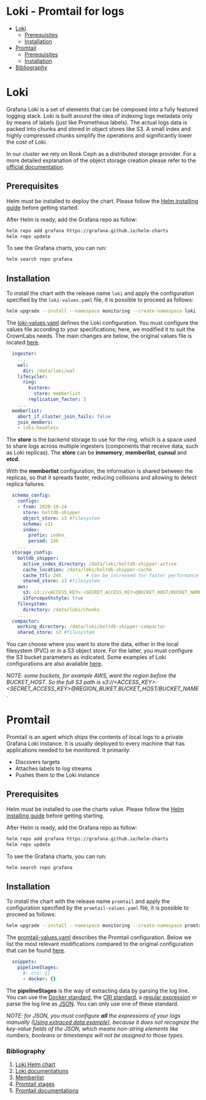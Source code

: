 # Loki - Promtail for logs

- [Loki](#loki)
  -  [Prerequisites](#prerequisites)
  -  [Installation](#installation)
- [Promtail](#promtail)
  -  [Prerequisites](#prerequisites-1)
  -  [Installation](#installation-1)
- [Bibliography](#bibliography)

# Loki

Grafana Loki is a set of elements that can be composed into a fully featured logging stack.
Loki is built around the idea of indexing logs metadata only by means of labels (just like Prometheus labels).
The actual logs data is packed into chunks and stored in object stores like S3. 
A small index and highly compressed chunks simplify the operations and significantly lower the cost of Loki.

In our cluster we rely on Rook Ceph as a distributed storage provider. For a more detailed explanation of the object storage creation please refer to the [official documentation](https://rook.io/docs/rook/v1.7/ceph-object.html).

## Prerequisites
Helm must be installed to deploy the chart. Please follow the [Helm installing guide](https://helm.sh/docs/intro/install/) before getting started.

After Helm is ready, add the Grafana repo as follow:

```bash
helm repo add grafana https://grafana.github.io/helm-charts
helm repo update
```
To see the Grafana charts, you can run:

```bash
helm search repo grafana
```

## Installation

To install the chart with the release name `loki` and apply the configuration specified by the `loki-values.yaml` file, it is possible to proceed as follows:

```bash
helm upgrade --install --namespace monitoring --create-namespace loki -f loki-values.yaml grafana/loki
```

The [loki-values.yaml](./loki-values.yaml) defines the Loki configuration. You must configure the values file according to your specifications; here, we modified it to suit the CrownLabs needs. The main changes are below, the original values file is located [here](https://github.com/grafana/helm-charts/blob/main/charts/loki/values.yaml).

```yaml
  ingester:
    ...
    wal:
      dir: /data/loki/wal
    lifecycler:
      ring:
        kvstore:
          store: memberlist
        replication_factor: 3
    ...
  memberlist:
    abort_if_cluster_join_fails: false
    join_members:
    - loki-headless
```
The **store** is the backend storage to use for the ring, which is a space used to share logs across multiple ingesters (components that receive data, such as Loki replicas). The **store** can be **inmemory**, **memberlist**, **cunsul** and **etcd**.

With the **memberlist** configuration, the information is shared between the replicas, so that it spreads faster, reducing collisions and allowing to detect replica failures.

```yaml
  schema_config:
    configs:
    - from: 2020-10-24
      store: boltdb-shipper
      object_store: s3 #filesystem
      schema: v11
      index:
        prefix: index_
        period: 24h
    ...
  storage_config:
    boltdb_shipper:
      active_index_directory: /data/loki/boltdb-shipper-active
      cache_location: /data/loki/boltdb-shipper-cache
      cache_ttl: 24h         # Can be increased for faster performance over longer query periods, uses more disk space
      shared_store: s3 #filesystem
    aws:
      s3: s3://<ACCESS_KEY>:<SECRET_ACCESS_KEY>@BUCKET_HOST/BUCKET_NAME
      s3forcepathstyle: true
    filesystem:
      directory: /data/loki/chunks
    ...
  compactor:
    working_directory: /data/loki/boltdb-shipper-compactor
    shared_store: s3 #filesystem
```
You can choose where you want to store the data, either in the local filesystem (PVC) or in a S3 object store. For the latter, you must configure the S3 bucket parameters as indicated. Some examples of Loki configurations are also available [here](https://grafana.com/docs/loki/latest/configuration/examples/#loki-configuration-examples).

*NOTE: some buckets, for example AWS, want the region before the BUCKET_HOST. So the full S3 path is s3://<ACCESS_KEY>:<SECRET_ACCESS_KEY>@REGION_BUKET.BUCKET_HOST/BUCKET_NAME*.

# Promtail

Promtail is an agent which ships the contents of local logs to a private Grafana Loki instance. It is usually deployed to every machine that has applications needed to be monitored.
It primarily:
 - Discovers targets
 - Attaches labels to log streams
 - Pushes them to the Loki instance

## Prerequisites

Helm must be installed to use the charts value. Please follow the [Helm installing guide](https://helm.sh/docs/intro/install/) before getting starting.

After Helm is ready, add the Grafana repo as follow:

```bash
helm repo add grafana https://grafana.github.io/helm-charts
helm repo update
```
To see the Grafana charts, you can run:

```bash
helm search repo grafana
```

## Installation

To install the chart with the release name `promtail` and apply the configuration specified by the `promtail-values.yaml` file, it is possible to proceed as follows:

```bash
helm upgrade --install --namespace monitoring --create-namespace promtail -f promtail-values.yaml grafana/promtail
```

The [promtail-values.yaml](./promtail-values.yaml) describes the Promtail configuration. Below we list the most relevant modifications compared to the original configuration that can be found [here](https://github.com/grafana/helm-charts/blob/main/charts/promtail/values.yaml).

```yaml
  snippets:
    pipelineStages:
      #- cri: {}
      - docker: {}
```

The **pipelineStages** is the way of extracting data by parsing the log line. You can use the [Docker standard](https://grafana.com/docs/loki/latest/clients/promtail/stages/docker/), the [CRI standard](https://grafana.com/docs/loki/latest/clients/promtail/stages/cri/), a [regular expression](https://grafana.com/docs/loki/latest/clients/promtail/stages/regex/) or parse the log line as [JSON](https://grafana.com/docs/loki/latest/clients/promtail/stages/json/). You can only use one of these standard. 

*NOTE: for JSON, you must configure **all** the expressions of your logs manually ([Using extraced data example](https://grafana.com/docs/loki/latest/clients/promtail/stages/json/#using-extracted-data)), because it does not recognize the key-value fields of the JSON, which means non-string elements like numbers, booleans or timestamps will not be assigned to those types.*

### Bibliography

1. [Loki Helm chart](https://github.com/grafana/helm-charts/tree/main/charts/loki)
2. [Loki documentations](https://grafana.com/docs/loki/latest/configuration/)
3. [Memberlist](https://github.com/hashicorp/memberlist)
4. [Promtail stages](https://grafana.com/docs/loki/latest/clients/promtail/stages/)
5. [Promtail documentations](https://grafana.com/docs/loki/latest/clients/promtail/)
